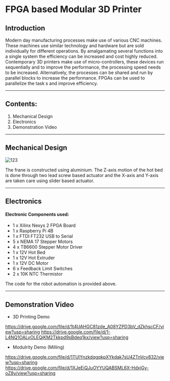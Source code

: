 # FPGA based Modular 3D Printer

## Introduction

Modern day manufacturing processes make use of various CNC machines. These
machines use similar technology and hardware but are sold individually for different
operations. By amalgamating several functions into a single system the efficiency
can be increased and cost highly reduced. Contemporary 3D printers make use of
micro-controllers, these devices run sequentially and to improve the performance,
the processing speed needs to be increased. Alternatively, the processes can be
shared and run by parallel blocks to increase the performance. FPGAs can be used
to parallelize the task s and improve efficiency.

---

## Contents:

1. Mechanical Design
2. Electronics
3. Demonstration Video

---

## Mechanical Design
![123](https://github.com/RonishNadar/FPGA-based-Modular-3D-Printer/assets/137984084/25b6ed28-0f47-4415-b739-8b2f9e472351)

The frane is constructed using aluminium. The Z-axis motion of the hot bed is done through two lead screw based actuator and the X-axis and Y-axis are taken care using slider based actuator. 

---

## Electronics
#### Electronic Components used:
- 1 x Xilinx Nexys 2 FPGA Board
- 1 x Raspberry Pi 4B
- 1 x FTDI FT232 USB to Serial
- 5 x NEMA 17 Stepper Motors
- 4 x TB6600 Stepper Motor Driver
- 1 x 12V Hot Bed
- 1 x 12V Hot Extruder
- 1 x 12V DC Motor
- 6 x Feedback Limit Switches
- 2 x 10K NTC Thermistor

The code for the robot automation is provided above.

---

## Demonstration Video

- 3D Printing Demo

https://drive.google.com/file/d/1t4UAHGC81zde_A08YZPD3bV_dZkhscCF/view?usp=sharing
https://drive.google.com/file/d/1-L4NQ1OALyOLEQjKM2Tkkpd9sBdeq1kx/view?usp=sharing

- Modulrity Demo (Milling)

https://drive.google.com/file/d/1TUlYnzkdqgqkpXYkdak7sU4ZTnVcv832/view?usp=sharing
https://drive.google.com/file/d/1XJeEiQJuOYYUQABSML6X-HdxjGy-oZ8y/view?usp=sharing
